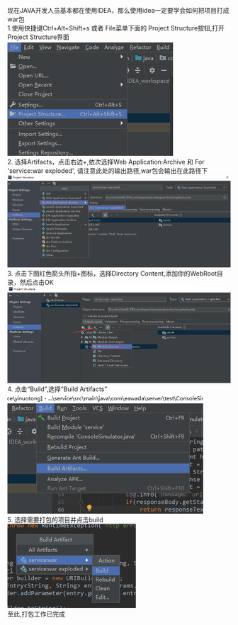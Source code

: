 现在JAVA开发人员基本都在使用IDEA，那么使用idea一定要学会如何把项目打成war包  
1.使用快捷键Ctrl+Alt+Shift+s 或者 File菜单下面的 Project Structure按钮,打开Project Structure界面
<img src="https://github.com/Don-Lee/Notes/blob/master/Images/war1.png"/>  
2. 选择Artifacts，点击右边+,依次选择Web Application:Archive 和 For 'service:war exploded', 请注意此处的输出路径,war包会输出在此路径下
<img src="https://github.com/Don-Lee/Notes/blob/master/Images/war2.png"/>  
3. 点击下图红色箭头所指+图标，选择Directory Content,添加你的WebRoot目录，然后点击OK  
<img src="https://github.com/Don-Lee/Notes/blob/master/Images/war3.png"/>  
4. 点击“Build”,选择“Build Artifacts”  
<img src="https://github.com/Don-Lee/Notes/blob/master/Images/war4.png"/>  
5. 选择需要打包的项目并点击build  
<img src="https://github.com/Don-Lee/Notes/blob/master/Images/war5.png"/>  
 至此,打包工作已完成

